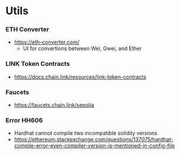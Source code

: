 # Utils

### ETH Converter
- https://eth-converter.com/
    - UI for convertions between Wei, Gwei, and Ether

### LINK Token Contracts
- https://docs.chain.link/resources/link-token-contracts

### Faucets
- https://faucets.chain.link/sepolia


### Error HH606
- Hardhat cannot compile two incompatible solidity versions
- https://ethereum.stackexchange.com/questions/137075/hardhat-compile-error-even-compiler-version-is-mentioned-in-config-file

